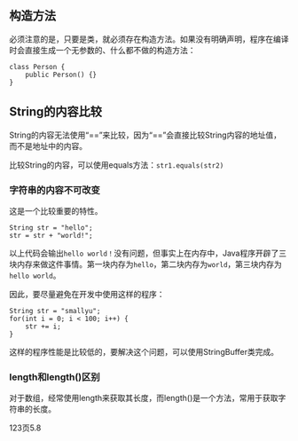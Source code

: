 ## 构造方法

必须注意的是，只要是类，就必须存在构造方法。如果没有明确声明，程序在编译时会直接生成一个无参数的、什么都不做的构造方法：

```
class Person {
    public Person() {}
}
```

## String的内容比较

String的内容无法使用“==”来比较，因为“==”会直接比较String内容的地址值，而不是地址中的内容。

比较String的内容，可以使用equals方法：`str1.equals(str2)`

### 字符串的内容不可改变

这是一个比较重要的特性。

```
String str = "hello";
str = str + "world!";
```

以上代码会输出`hello world！`没有问题，但事实上在内存中，Java程序开辟了三块内存来做这件事情。第一块内存为`hello`，第二块内存为`world`，第三块内存为`hello world`。

因此，要尽量避免在开发中使用这样的程序：

```
String str = "smallyu";
for(int i = 0; i < 100; i++) {
    str += i;
}
```

这样的程序性能是比较低的，要解决这个问题，可以使用StringBuffer类完成。

### length和length()区别

对于数组，经常使用length来获取其长度，而length()是一个方法，常用于获取字符串的长度。


123页5.8

